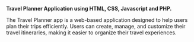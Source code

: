 **Travel Planner Application using HTML, CSS, Javascript and PHP.**

 The Travel Planner app is a web-based application designed to help users plan their trips efficiently. Users can create, manage, and customize their travel itineraries, making it easier to organize their travel experiences.
